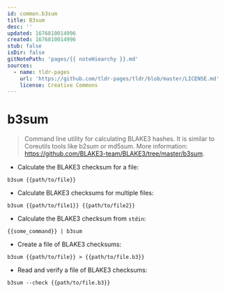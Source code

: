 ```yaml
---
id: common.b3sum
title: B3sum
desc: ''
updated: 1676810014996
created: 1676810014996
stub: false
isDir: false
gitNotePath: 'pages/{{ noteHiearchy }}.md'
sources:
  - name: tldr-pages
    url: 'https://github.com/tldr-pages/tldr/blob/master/LICENSE.md'
    license: Creative Commons
---
```

# b3sum

> Command line utility for calculating BLAKE3 hashes.
> It is similar to Coreutils tools like b2sum or md5sum.
> More information: <https://github.com/BLAKE3-team/BLAKE3/tree/master/b3sum>.

- Calculate the BLAKE3 checksum for a file:

`b3sum {{path/to/file}}`

- Calculate BLAKE3 checksums for multiple files:

`b3sum {{path/to/file1}} {{path/to/file2}}`

- Calculate the BLAKE3 checksum from `stdin`:

`{{some_command}} | b3sum`

- Create a file of BLAKE3 checksums:

`b3sum {{path/to/file}} > {{path/to/file.b3}}`

- Read and verify a file of BLAKE3 checksums:

`b3sum --check {{path/to/file.b3}}`

